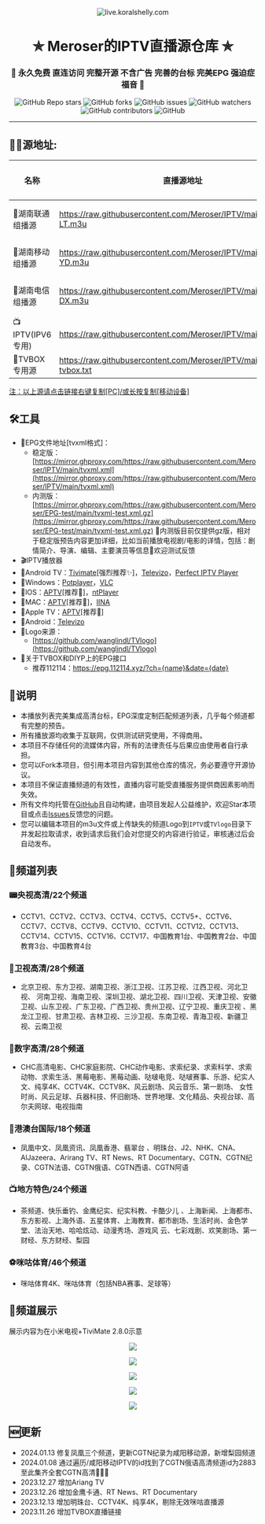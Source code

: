 <p align="center"><img alt="live.koralshelly.com" src="https://mirror.ghproxy.com/https://raw.githubusercontent.com/wanglindl/TVlogo/main/img/Hunan.png"></p>
<h1 align="center"> ✯ Meroser的IPTV直播源仓库 ✯ </h1>
<h3 align="center">🔕 永久免费 直连访问 完整开源 不含广告 完善的台标 完美EPG 强迫症福音 🔕</h3>

<p align="center">
<img alt="GitHub Repo stars" src="https://img.shields.io/github/stars/Meroser/IPTV">
<img alt="GitHub forks" src="https://img.shields.io/github/forks/Meroser/IPTV">
<img alt="GitHub issues" src="https://img.shields.io/github/issues/Meroser/IPTV">
<img alt="GitHub watchers" src="https://img.shields.io/github/watchers/Meroser/IPTV">
<img alt="GitHub contributors" src="https://img.shields.io/github/contributors/Meroser/IPTV">
<img alt="GitHub" src="https://img.shields.io/github/license/Meroser/IPTV">
</p>


---

## 🏄‍♀️源地址:

<table>
  <thead>
    <tr>
      <th>名称</th>
      <th>直播源地址</th>
      <th>频道数</th>
      <th>更新时间</th>
    </tr>
  </thead>
  <tbody>
    <tr>
      <td>🎠湖南联通组播源</td>
      <td><a href="https://mirror.ghproxy.com/https://raw.githubusercontent.com/Meroser/IPTV/main/m3u/IPTV-LT.m3u">https://raw.githubusercontent.com/Meroser/IPTV/main/m3u/IPTV-LT.m3u</a></td>
      <td>待完善</td>
      <td>2023.11.20</td>
    </tr>
    <tr>
      <td>🎡湖南移动组播源</td>
      <td><a href="https://mirror.ghproxy.com/https://raw.githubusercontent.com/Meroser/IPTV/main/m3u/IPTV-YD.m3u">https://raw.githubusercontent.com/Meroser/IPTV/main/m3u/IPTV-YD.m3u</a></td>
      <td>待完善</td>
      <td>2023.11.20</td>
    </tr>
    <tr>
      <td>🎢湖南电信组播源</td>
      <td><a href="https://mirror.ghproxy.com/https://raw.githubusercontent.com/Meroser/IPTV/main/m3u/IPTV-DX.m3u">https://raw.githubusercontent.com/Meroser/IPTV/main/m3u/IPTV-DX.m3u</a></td>
      <td>待完善</td>
      <td>2023.11.20</td>
    </tr>
    <tr>
      <td>📺IPTV(IPV6专用)</td>
      <td><a href="https://mirror.ghproxy.com/https://raw.githubusercontent.com/Meroser/IPTV/main/IPTV.m3u">https://raw.githubusercontent.com/Meroser/IPTV/main/IPTV.m3u</a></td>
      <td>166个</td>
      <td>2024.01.13</td>
    </tr>
    <tr>
      <td>🧢TVBOX专用源</td>
      <td><a href="https://mirror.ghproxy.com/https://raw.githubusercontent.com/Meroser/IPTV/main/IPTV-tvbox.txt">https://raw.githubusercontent.com/Meroser/IPTV/main/IPTV-tvbox.txt</a></td>
      <td>166个</td>
      <td>2024.01.13</td>
    </tr>
  </tbody>
</table>
<u>注：以上源请点击链接右键复制[PC]/或长按复制[移动设备]</u>

## 🛠️工具
- 📆EPG文件地址[tvxml格式]：
  - 稳定版：[https://mirror.ghproxy.com/https://raw.githubusercontent.com/Meroser/IPTV/main/tvxml.xml](https://mirror.ghproxy.com/https://raw.githubusercontent.com/Meroser/IPTV/main/tvxml.xml)
  - 内测版： [https://mirror.ghproxy.com/https://raw.githubusercontent.com/Meroser/EPG-test/main/tvxml-test.xml.gz](https://mirror.ghproxy.com/https://raw.githubusercontent.com/Meroser/EPG-test/main/tvxml-test.xml.gz)
  🎈内测版目前仅提供gz版，相对于稳定版预告内容更加详细，比如当前播放电视剧/电影的详情，包括：剧情简介、导演、编辑、主要演员等信息🎈欢迎测试反馈
-  🎬IPTV播放器
  -  📍Android TV：[Tivimate](https://play.google.com/store/apps/details?id=ar.tvplayer.tv&hl=zh&gl=US)[强烈推荐✨]，[Televizo](https://files.televizo.net/televizo-default.apk)，[Perfect IPTV Player](https://play.google.com/store/apps/details?id=com.leuco.iptv&hl=zh&gl=US)
  -  📍Windows：[Potplayer](https://potplayer.daum.net/)，[VLC](https://www.videolan.org/)
  - 📍IOS：[APTV](https://apps.apple.com/cn/app/aptv/id1630403500)[推荐🎈]，[ntPlayer](https://apps.apple.com/cn/app/ntplayer/id1613758141)
  - 📍MAC：[APTV](https://apps.apple.com/cn/app/aptv/id1630403500)[推荐🎈]，[IINA](https://github.com/iina/iina)
  - 📍Apple TV：[APTV](https://apps.apple.com/cn/app/aptv/id1630403500)[推荐🎈]
  - 📍Android：[Televizo](https://files.televizo.net/televizo-default.apk) 
- 📌Logo来源：
  - [https://github.com/wanglindl/TVlogo](https://github.com/wanglindl/TVlogo)
- 📼关于TVBOX和DIYP上的EPG接口
  - 推荐112114：https://epg.112114.xyz/?ch={name}&date={date} 

## 📖说明
- 本播放列表完美集成高清台标，EPG深度定制匹配频道列表，几乎每个频道都有完整的预告。
- 所有播放源均收集于互联网，仅供测试研究使用，不得商用。
- 本项目不存储任何的流媒体内容，所有的法律责任与后果应由使用者自行承担。
- 您可以Fork本项目，但引用本项目内容到其他仓库的情况，务必要遵守开源协议。
- 本项目不保证直播频道的有效性，直播内容可能受直播服务提供商因素影响而失效。
- 所有文件均托管在[GitHub](https://github.com/Meroser/IPTV)且自动构建，由项目发起人公益维护，欢迎Star本项目或点击[Issues](https://github.com/Meroser/IPTV/issues/new/choose)反馈您的问题。
- 您可以编辑本项目的m3u文件或上传缺失的频道Logo到`IPTV`或`TVlogo`目录下并发起拉取请求，收到请求后我们会对您提交的内容进行验证，审核通过后会自动发布。

## 📒频道列表
### 📟央视高清/22个频道
- CCTV1、CCTV2、CCTV3、CCTV4、CCTV5、CCTV5+、CCTV6、CCTV7、CCTV8、CCTV9、CCTV10、CCTV11、CCTV12、CCTV13、CCTV14、CCTV15、CCTV16、CCTV17、中国教育1台、中国教育2台、中国教育3台、中国教育4台
### 📠卫视高清/28个频道
- 北京卫视、东方卫视、湖南卫视、浙江卫视、江苏卫视、江西卫视、河北卫视、 河南卫视、海南卫视、深圳卫视、湖北卫视、四川卫视、天津卫视、安徽卫视、山东卫视、广东卫视、广西卫视、贵州卫视、辽宁卫视、重庆卫视 、黑龙江卫视、甘肃卫视、吉林卫视、三沙卫视、东南卫视、青海卫视、新疆卫视、云南卫视
### 📱数字高清/28个频道
- CHC高清电影、CHC家庭影院、CHC动作电影、求索纪录、求索科学、求索动物、求索生活、黑莓电影、黑莓动画、哒啵电竞、哒啵赛事、乐游、纪实人文、纯享4K、CCTV4K、CCTV8K、风云剧场、风云音乐、第一剧场、 女性时尚、风云足球、兵器科技、怀旧剧场、世界地理、文化精品、央视台球、高尔夫网球、电视指南
### 📲港澳台国际/18个频道
- 凤凰中文、凤凰资讯、凤凰香港、翡翠台 、明珠台、J2、NHK、CNA、AlJazeera、Arirang TV、RT News、RT Documentary、CGTN、CGTN纪录、CGTN法语、CGTN俄语、CGTN西语、CGTN阿语
### 📺地方特色/24个频道
- 茶频道、快乐垂钓、金鹰纪实、纪实科教、卡酷少儿 、上海新闻、上海都市、东方影视、上海外语、五星体育、上海教育、都市剧场、生活时尚、金色学堂、法治天地、哈哈炫动、动漫秀场、游戏风 云、七彩戏剧、欢笑剧场、第一财经、东方财经、梨园
### ⚽咪咕体育/46个频道
- 咪咕体育4K、咪咕体育（包括NBA赛事、足球等）

## 🎦频道展示
展示内容为在小米电视+TiviMate 2.8.0示意
<p align="center"><img src="https://mirror.ghproxy.com/https://raw.githubusercontent.com/Meroser/IPTV/main/img/img1.jpg"></p>
<p align="center"><img src="https://mirror.ghproxy.com/https://raw.githubusercontent.com/Meroser/IPTV/main/img/img2.jpg"></p>
<p align="center"><img src="https://mirror.ghproxy.com/https://raw.githubusercontent.com/Meroser/IPTV/main/img/img3.jpg"></p>
<p align="center"><img src="https://mirror.ghproxy.com/https://raw.githubusercontent.com/Meroser/IPTV/main/img/img4.jpg"></p>
<p align="center"><img src="https://mirror.ghproxy.com/https://raw.githubusercontent.com/Meroser/IPTV/main/img/img5.jpg"></p>

## 🆕更新
- 2024.01.13 修复凤凰三个频道，更新CGTN纪录为咸阳移动源，新增梨园频道
- 2024.01.08 通过遍历/咸阳移动IPTV的id找到了CGTN俄语高清频道id为2883 至此集齐全套CGTN高清🎉🎉🎉
- 2023.12.27 增加Ariang TV
- 2023.12.26 增加金鹰卡通、RT News、RT Documentary
- 2023.12.13 增加明珠台、CCTV4K、纯享4K，剔除无效咪咕直播源
- 2023.11.26 增加TVBOX直播链接
